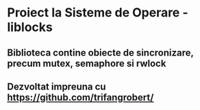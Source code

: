 # Proiect la Sisteme de Operare - liblocks

## Biblioteca contine obiecte de sincronizare, precum mutex, semaphore si rwlock

## Dezvoltat impreuna cu https://github.com/trifangrobert/
